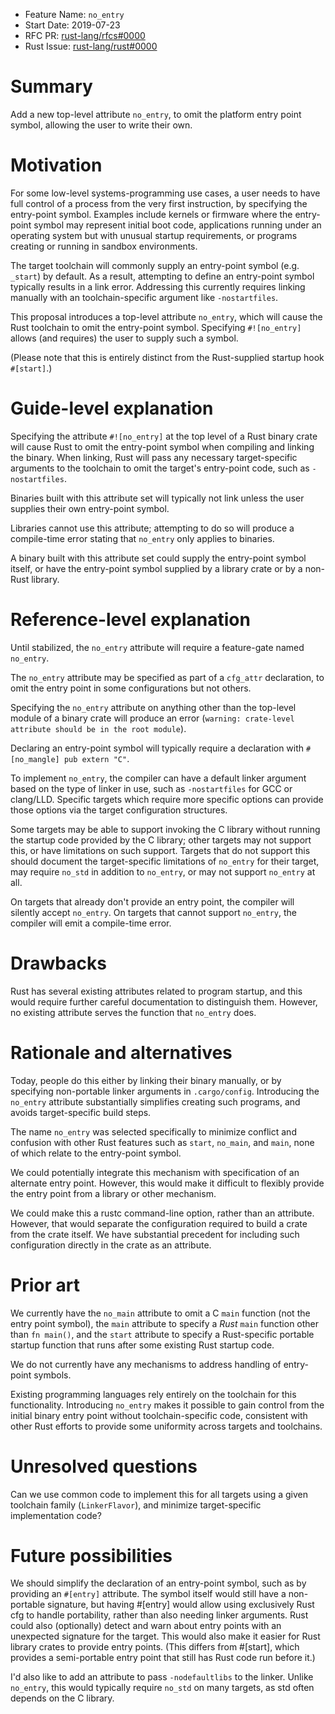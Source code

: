 - Feature Name: `no_entry`
- Start Date: 2019-07-23
- RFC PR: [rust-lang/rfcs#0000](https://github.com/rust-lang/rfcs/pull/0000)
- Rust Issue: [rust-lang/rust#0000](https://github.com/rust-lang/rust/issues/0000)

# Summary
[summary]: #summary

Add a new top-level attribute `no_entry`, to omit the platform entry point
symbol, allowing the user to write their own.

# Motivation
[motivation]: #motivation

For some low-level systems-programming use cases, a user needs to have full
control of a process from the very first instruction, by specifying the
entry-point symbol. Examples include kernels or firmware where the entry-point
symbol may represent initial boot code, applications running under an operating
system but with unusual startup requirements, or programs creating or running
in sandbox environments.

The target toolchain will commonly supply an entry-point symbol (e.g.
`_start`) by default. As a result, attempting to define an entry-point symbol
typically results in a link error. Addressing this currently requires linking
manually with an toolchain-specific argument like `-nostartfiles`.

This proposal introduces a top-level attribute `no_entry`, which will cause the
Rust toolchain to omit the entry-point symbol. Specifying `#![no_entry]` allows
(and requires) the user to supply such a symbol.

(Please note that this is entirely distinct from the Rust-supplied startup hook
`#[start]`.)

# Guide-level explanation
[guide-level-explanation]: #guide-level-explanation

Specifying the attribute `#![no_entry]` at the top level of a Rust binary crate
will cause Rust to omit the entry-point symbol when compiling and linking the
binary. When linking, Rust will pass any necessary target-specific arguments to
the toolchain to omit the target's entry-point code, such as `-nostartfiles`.

Binaries built with this attribute set will typically not link unless the user
supplies their own entry-point symbol.

Libraries cannot use this attribute; attempting to do so will produce a
compile-time error stating that `no_entry` only applies to binaries.

A binary built with this attribute set could supply the entry-point symbol
itself, or have the entry-point symbol supplied by a library crate or by a
non-Rust library.

# Reference-level explanation
[reference-level-explanation]: #reference-level-explanation

Until stabilized, the `no_entry` attribute will require a feature-gate named
`no_entry`.

The `no_entry` attribute may be specified as part of a `cfg_attr` declaration,
to omit the entry point in some configurations but not others.

Specifying the `no_entry` attribute on anything other than the top-level module
of a binary crate will produce an error (`warning: crate-level attribute should
be in the root module`).

Declaring an entry-point symbol will typically require a declaration with
`#[no_mangle] pub extern "C"`.

To implement `no_entry`, the compiler can have a default linker argument based
on the type of linker in use, such as `-nostartfiles` for GCC or clang/LLD.
Specific targets which require more specific options can provide those options
via the target configuration structures.

Some targets may be able to support invoking the C library without running the
startup code provided by the C library; other targets may not support this, or
have limitations on such support. Targets that do not support this should
document the target-specific limitations of `no_entry` for their target, may
require `no_std` in addition to `no_entry`, or may not support `no_entry` at
all.

On targets that already don't provide an entry point, the compiler will
silently accept `no_entry`. On targets that cannot support `no_entry`, the
compiler will emit a compile-time error.

# Drawbacks
[drawbacks]: #drawbacks

Rust has several existing attributes related to program startup, and this would
require further careful documentation to distinguish them. However, no existing
attribute serves the function that `no_entry` does.

# Rationale and alternatives
[rationale-and-alternatives]: #rationale-and-alternatives

Today, people do this either by linking their binary manually, or by specifying
non-portable linker arguments in `.cargo/config`. Introducing the `no_entry`
attribute substantially simplifies creating such programs, and avoids
target-specific build steps.

The name `no_entry` was selected specifically to minimize conflict and
confusion with other Rust features such as `start`, `no_main`, and `main`, none
of which relate to the entry-point symbol.

We could potentially integrate this mechanism with specification of an
alternate entry point. However, this would make it difficult to flexibly
provide the entry point from a library or other mechanism.

We could make this a rustc command-line option, rather than an attribute.
However, that would separate the configuration required to build a crate from
the crate itself. We have substantial precedent for including such
configuration directly in the crate as an attribute.

# Prior art
[prior-art]: #prior-art

We currently have the `no_main` attribute to omit a C `main` function (not the
entry point symbol), the `main` attribute to specify a *Rust* `main` function
other than `fn main()`, and the `start` attribute to specify a Rust-specific
portable startup function that runs after some existing Rust startup code.

We do not currently have any mechanisms to address handling of entry-point
symbols.

Existing programming languages rely entirely on the toolchain for this
functionality. Introducing `no_entry` makes it possible to gain control from
the initial binary entry point without toolchain-specific code, consistent with
other Rust efforts to provide some uniformity across targets and toolchains.

# Unresolved questions
[unresolved-questions]: #unresolved-questions

Can we use common code to implement this for all targets using a given
toolchain family (`LinkerFlavor`), and minimize target-specific implementation
code?

# Future possibilities
[future-possibilities]: #future-possibilities

We should simplify the declaration of an entry-point symbol, such as by
providing an `#[entry]` attribute. The symbol itself would still have a
non-portable signature, but having #[entry] would allow using exclusively Rust
cfg to handle portability, rather than also needing linker arguments. Rust
could also (optionally) detect and warn about entry points with an unexpected
signature for the target.  This would also make it easier for Rust library
crates to provide entry points.  (This differs from #[start], which provides a
semi-portable entry point that still has Rust code run before it.)

I'd also like to add an attribute to pass `-nodefaultlibs` to the linker.
Unlike `no_entry`, this would typically require `no_std` on many targets, as
std often depends on the C library.
